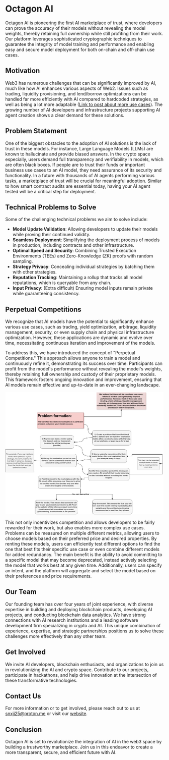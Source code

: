 # Octagon AI

Octagon AI is pioneering the first AI marketplace of trust, where developers can prove the accuracy of their models without revealing the model weights, thereby retaining full ownership while still profiting from their work. Our platform leverages sophisticated cryptographic techniques to guarantee the integrity of model training and performance and enabling easy and secure model deployment for both on-chain and off-chain use cases.

## Motivation

Web3 has numerous challenges that can be significantly improved by AI, much like how AI enhances various aspects of Web2. Issues such as trading, liquidity provisioning, and lend/borrow optimizations can be handled far more efficiently with AI compared to hardcoded strategies, as well as being a lot more adaptable ([Link to post about more use cases](#)). The growing number of AI developers and infrastructure projects supporting AI agent creation shows a clear demand for these solutions.

## Problem Statement

One of the biggest obstacles to the adoption of AI solutions is the lack of trust in these models. For instance, Large Language Models (LLMs) are known to hallucinate and provide biased answers. In the crypto space especially, users demand full transparency and verifiability in models, which are often black boxes. If people are to trust their funds or important business use cases to an AI model, they need assurance of its security and functionality. In a future with thousands of AI agents performing various tasks, a marketplace of trust will be crucial for meaningful adoption. Similar to how smart contract audits are essential today, having your AI agent tested will be a critical step for deployment.

## Technical Problems to Solve

Some of the challenging technical problems we aim to solve include:

- **Model Update Validation**: Allowing developers to update their models while proving their continued validity.
- **Seamless Deployment**: Simplifying the deployment process of models in production, including contracts and other infrastructure.
- **Optimal Speed and Security**: Combining Trusted Execution Environments (TEEs) and Zero-Knowledge (ZK) proofs with random sampling.
- **Strategy Privacy**: Concealing individual strategies by batching them with other strategies.
- **Reputation Tracking**: Maintaining a rollup that tracks all model reputations, which is queryable from any chain.
- **Input Privacy**: (Extra difficult) Ensuring model inputs remain private while guaranteeing consistency.

## Perpetual Competitions

We recognize that AI models have the potential to significantly enhance various use cases, such as trading, yield optimization, arbitrage, liquidity management, security, or even supply chain and physical infrastructure optimization. However, these applications are dynamic and evolve over time, necessitating continuous iteration and improvement of the models.

To address this, we have introduced the concept of "Perpetual Competitions." This approach allows anyone to train a model and continuously refine it, demonstrating its success over time. Participants can profit from the model's performance without revealing the model's weights, thereby retaining full ownership and custody of their proprietary models. This framework fosters ongoing innovation and improvement, ensuring that AI models remain effective and up-to-date in an ever-changing landscape.

![Model validation](./PerpetualCompetitions.jpg)

This not only incentivizes competition and allows developers to be fairly rewarded for their work, but also enables more complex use cases. Problems can be measured on multiple different metrics, allowing users to choose models based on their preferred price and desired properties. By renting these models, users can efficiently test different options to find the one that best fits their specific use case or even combine different models for added redundancy. The main benefit is the ability to avoid committing to a specific model that may become deprecated, instead actively selecting the model that works best at any given time. Additionally, users can specify an intent, and the platform will aggregate and select the model based on their preferences and price requirements.


## Our Team

Our founding team has over four years of joint experience, with diverse expertise in building and deploying blockchain products, developing AI projects, and conducting blockchain data analytics. We have strong connections with AI research institutions and a leading software development firm specializing in crypto and AI. This unique combination of experience, expertise, and strategic partnerships positions us to solve these challenges more effectively than any other team.


## Get Involved

We invite AI developers, blockchain enthusiasts, and organizations to join us in revolutionizing the AI and crypto space. Contribute to our projects, participate in hackathons, and help drive innovation at the intersection of these transformative technologies.


## Contact Us

For more information or to get involved, please reach out to us at [snxjj25@proton.me](snxjj25@proton.me) or visit our [website]().


## Conclusion

Octagon AI is set to revolutionize the integration of AI in the web3 space by building a trustworthy marketplace. Join us in this endeavor to create a more transparent, secure, and efficient future with AI.

